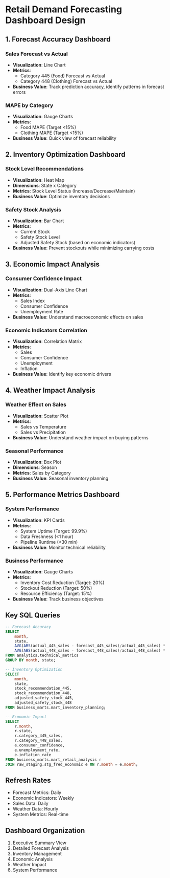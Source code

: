 # Retail Demand Forecasting Dashboard Design

## 1. Forecast Accuracy Dashboard

### Sales Forecast vs Actual

- **Visualization**: Line Chart
- **Metrics**: 
  - Category 445 (Food) Forecast vs Actual
  - Category 448 (Clothing) Forecast vs Actual
- **Business Value**: Track prediction accuracy, identify patterns in forecast errors

### MAPE by Category

- **Visualization**: Gauge Charts
- **Metrics**: 
  - Food MAPE (Target <15%)
  - Clothing MAPE (Target <15%)
- **Business Value**: Quick view of forecast reliability

## 2. Inventory Optimization Dashboard

### Stock Level Recommendations

- **Visualization**: Heat Map
- **Dimensions**: State x Category
- **Metrics**: Stock Level Status (Increase/Decrease/Maintain)
- **Business Value**: Optimize inventory decisions

### Safety Stock Analysis

- **Visualization**: Bar Chart
- **Metrics**:
  - Current Stock
  - Safety Stock Level
  - Adjusted Safety Stock (based on economic indicators)
- **Business Value**: Prevent stockouts while minimizing carrying costs

## 3. Economic Impact Analysis

### Consumer Confidence Impact

- **Visualization**: Dual-Axis Line Chart
- **Metrics**:
  - Sales Index
  - Consumer Confidence
  - Unemployment Rate
- **Business Value**: Understand macroeconomic effects on sales

### Economic Indicators Correlation

- **Visualization**: Correlation Matrix
- **Metrics**: 
  - Sales
  - Consumer Confidence
  - Unemployment
  - Inflation
- **Business Value**: Identify key economic drivers

## 4. Weather Impact Analysis

### Weather Effect on Sales

- **Visualization**: Scatter Plot
- **Metrics**: 
  - Sales vs Temperature
  - Sales vs Precipitation
- **Business Value**: Understand weather impact on buying patterns

### Seasonal Performance

- **Visualization**: Box Plot
- **Dimensions**: Season
- **Metrics**: Sales by Category
- **Business Value**: Seasonal inventory planning

## 5. Performance Metrics Dashboard

### System Performance

- **Visualization**: KPI Cards
- **Metrics**:
  - System Uptime (Target: 99.9%)
  - Data Freshness (<1 hour)
  - Pipeline Runtime (<30 min)
- **Business Value**: Monitor technical reliability

### Business Performance

- **Visualization**: Gauge Charts
- **Metrics**:
  - Inventory Cost Reduction (Target: 20%)
  - Stockout Reduction (Target: 50%)
  - Resource Efficiency (Target: 15%)
- **Business Value**: Track business objectives

## Key SQL Queries

```sql
-- Forecast Accuracy
SELECT 
    month,
    state,
    AVG(ABS(actual_445_sales - forecast_445_sales)/actual_445_sales) * 100 as mape_445,
    AVG(ABS(actual_448_sales - forecast_448_sales)/actual_448_sales) * 100 as mape_448
FROM analytics.technical_metrics
GROUP BY month, state;

-- Inventory Optimization
SELECT 
    month,
    state,
    stock_recommendation_445,
    stock_recommendation_448,
    adjusted_safety_stock_445,
    adjusted_safety_stock_448
FROM business_marts.mart_inventory_planning;

-- Economic Impact
SELECT 
    r.month,
    r.state,
    r.category_445_sales,
    r.category_448_sales,
    e.consumer_confidence,
    e.unemployment_rate,
    e.inflation_rate
FROM business_marts.mart_retail_analysis r
JOIN raw_staging.stg_fred_economic e ON r.month = e.month;
```

## Refresh Rates

- Forecast Metrics: Daily
- Economic Indicators: Weekly
- Sales Data: Daily
- Weather Data: Hourly
- System Metrics: Real-time

## Dashboard Organization

1. Executive Summary View
2. Detailed Forecast Analysis
3. Inventory Management
4. Economic Analysis
5. Weather Impact
6. System Performance